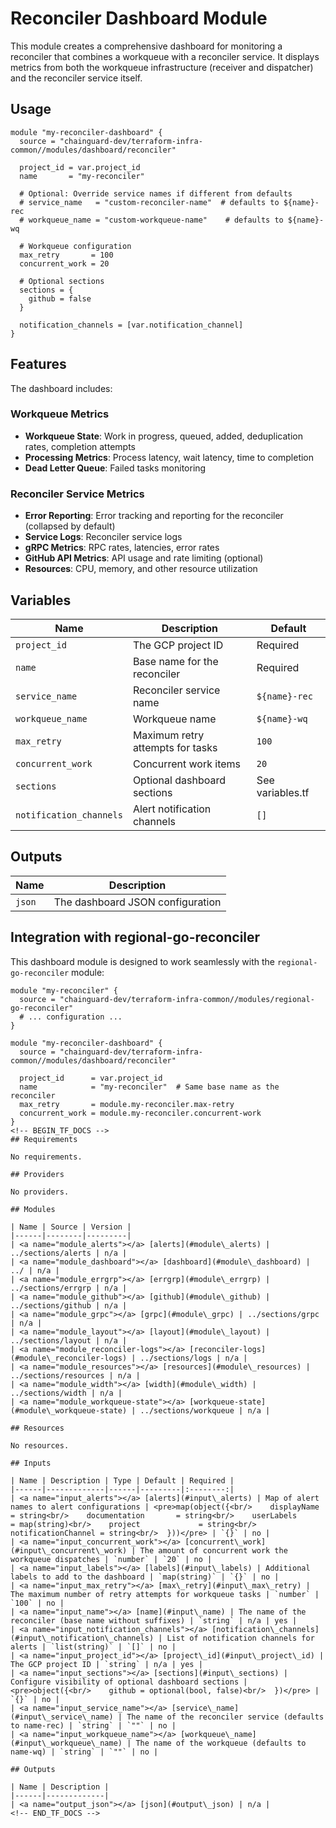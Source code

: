 # Reconciler Dashboard Module

This module creates a comprehensive dashboard for monitoring a reconciler that combines a workqueue with a reconciler service. It displays metrics from both the workqueue infrastructure (receiver and dispatcher) and the reconciler service itself.

## Usage

```hcl
module "my-reconciler-dashboard" {
  source = "chainguard-dev/terraform-infra-common//modules/dashboard/reconciler"

  project_id = var.project_id
  name       = "my-reconciler"

  # Optional: Override service names if different from defaults
  # service_name   = "custom-reconciler-name"  # defaults to ${name}-rec
  # workqueue_name = "custom-workqueue-name"    # defaults to ${name}-wq

  # Workqueue configuration
  max_retry       = 100
  concurrent_work = 20

  # Optional sections
  sections = {
    github = false
  }

  notification_channels = [var.notification_channel]
}
```

## Features

The dashboard includes:

### Workqueue Metrics
- **Workqueue State**: Work in progress, queued, added, deduplication rates, completion attempts
- **Processing Metrics**: Process latency, wait latency, time to completion
- **Dead Letter Queue**: Failed tasks monitoring

### Reconciler Service Metrics
- **Error Reporting**: Error tracking and reporting for the reconciler (collapsed by default)
- **Service Logs**: Reconciler service logs
- **gRPC Metrics**: RPC rates, latencies, error rates
- **GitHub API Metrics**: API usage and rate limiting (optional)
- **Resources**: CPU, memory, and other resource utilization

## Variables

| Name | Description | Default |
|------|-------------|---------|
| `project_id` | The GCP project ID | Required |
| `name` | Base name for the reconciler | Required |
| `service_name` | Reconciler service name | `${name}-rec` |
| `workqueue_name` | Workqueue name | `${name}-wq` |
| `max_retry` | Maximum retry attempts for tasks | `100` |
| `concurrent_work` | Concurrent work items | `20` |
| `sections` | Optional dashboard sections | See variables.tf |
| `notification_channels` | Alert notification channels | `[]` |

## Outputs

| Name | Description |
|------|-------------|
| `json` | The dashboard JSON configuration |

## Integration with regional-go-reconciler

This dashboard module is designed to work seamlessly with the `regional-go-reconciler` module:

```hcl
module "my-reconciler" {
  source = "chainguard-dev/terraform-infra-common//modules/regional-go-reconciler"
  # ... configuration ...
}

module "my-reconciler-dashboard" {
  source = "chainguard-dev/terraform-infra-common//modules/dashboard/reconciler"

  project_id      = var.project_id
  name            = "my-reconciler"  # Same base name as the reconciler
  max_retry       = module.my-reconciler.max-retry
  concurrent_work = module.my-reconciler.concurrent-work
}
<!-- BEGIN_TF_DOCS -->
## Requirements

No requirements.

## Providers

No providers.

## Modules

| Name | Source | Version |
|------|--------|---------|
| <a name="module_alerts"></a> [alerts](#module\_alerts) | ../sections/alerts | n/a |
| <a name="module_dashboard"></a> [dashboard](#module\_dashboard) | ../ | n/a |
| <a name="module_errgrp"></a> [errgrp](#module\_errgrp) | ../sections/errgrp | n/a |
| <a name="module_github"></a> [github](#module\_github) | ../sections/github | n/a |
| <a name="module_grpc"></a> [grpc](#module\_grpc) | ../sections/grpc | n/a |
| <a name="module_layout"></a> [layout](#module\_layout) | ../sections/layout | n/a |
| <a name="module_reconciler-logs"></a> [reconciler-logs](#module\_reconciler-logs) | ../sections/logs | n/a |
| <a name="module_resources"></a> [resources](#module\_resources) | ../sections/resources | n/a |
| <a name="module_width"></a> [width](#module\_width) | ../sections/width | n/a |
| <a name="module_workqueue-state"></a> [workqueue-state](#module\_workqueue-state) | ../sections/workqueue | n/a |

## Resources

No resources.

## Inputs

| Name | Description | Type | Default | Required |
|------|-------------|------|---------|:--------:|
| <a name="input_alerts"></a> [alerts](#input\_alerts) | Map of alert names to alert configurations | <pre>map(object({<br/>    displayName         = string<br/>    documentation       = string<br/>    userLabels          = map(string)<br/>    project             = string<br/>    notificationChannel = string<br/>  }))</pre> | `{}` | no |
| <a name="input_concurrent_work"></a> [concurrent\_work](#input\_concurrent\_work) | The amount of concurrent work the workqueue dispatches | `number` | `20` | no |
| <a name="input_labels"></a> [labels](#input\_labels) | Additional labels to add to the dashboard | `map(string)` | `{}` | no |
| <a name="input_max_retry"></a> [max\_retry](#input\_max\_retry) | The maximum number of retry attempts for workqueue tasks | `number` | `100` | no |
| <a name="input_name"></a> [name](#input\_name) | The name of the reconciler (base name without suffixes) | `string` | n/a | yes |
| <a name="input_notification_channels"></a> [notification\_channels](#input\_notification\_channels) | List of notification channels for alerts | `list(string)` | `[]` | no |
| <a name="input_project_id"></a> [project\_id](#input\_project\_id) | The GCP project ID | `string` | n/a | yes |
| <a name="input_sections"></a> [sections](#input\_sections) | Configure visibility of optional dashboard sections | <pre>object({<br/>    github = optional(bool, false)<br/>  })</pre> | `{}` | no |
| <a name="input_service_name"></a> [service\_name](#input\_service\_name) | The name of the reconciler service (defaults to name-rec) | `string` | `""` | no |
| <a name="input_workqueue_name"></a> [workqueue\_name](#input\_workqueue\_name) | The name of the workqueue (defaults to name-wq) | `string` | `""` | no |

## Outputs

| Name | Description |
|------|-------------|
| <a name="output_json"></a> [json](#output\_json) | n/a |
<!-- END_TF_DOCS -->
